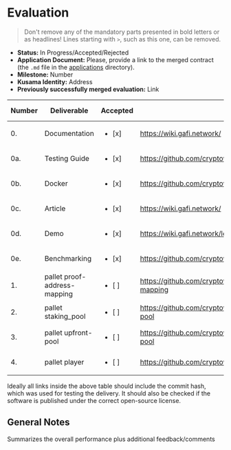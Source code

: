 # Evaluation

> Don't remove any of the mandatory parts presented in bold letters or as headlines!
> Lines starting with `>`, such as this one, can be removed.

- **Status:** In Progress/Accepted/Rejected
- **Application Document:** Please, provide a link to the merged contract (the `.md` file in the [applications](https://github.com/w3f/Grants-Program/tree/master/applications) directory). 
- **Milestone:** Number
- **Kusama Identity:** Address
- **Previously successfully merged evaluation:** Link

| Number | Deliverable | Accepted | Link | Evaluation Notes |
| ------ | ----------- | -------- | ---- |----------------- |
| 0. | Documentation | <ul><li>[x] </li></ul> | https://wiki.gafi.network/ | Thorough documentation. |
| 0a. | Testing Guide | <ul><li>[x] </li></ul> | https://github.com/cryptoviet/gafi#test | comment |
| 0b. | Docker | <ul><li>[x] </li></ul> | https://github.com/cryptoviet/gafi#run-in-docker | comment | 
| 0c. | Article | <ul><li>[x] </li></ul> | https://wiki.gafi.network/ | comment | 
| 0d. | Demo | <ul><li>[x] </li></ul> | https://wiki.gafi.network/learn/demo | comment | 
| 0e. | Benchmarking | <ul><li>[x] </li></ul> | https://github.com/cryptoviet/gafi#benchmarking | comment | 
| 1. | pallet proof-address-mapping | <ul><li>[ ] </li></ul> | https://github.com/cryptoviet/gafi/tree/master/pallets/address-mapping | comment | 
| 2.  | pallet staking_pool | <ul><li>[ ] </li></ul> | https://github.com/cryptoviet/gafi/tree/master/pallets/staking-pool | comment | 
| 3.  | pallet upfront-pool | <ul><li>[ ] </li></ul> | https://github.com/cryptoviet/gafi/tree/master/pallets/upfront-pool | comment | 
| 4.  | pallet player | <ul><li>[ ] </li></ul> | https://github.com/cryptoviet/gafi/tree/master/pallets/player | comment | 

Ideally all links inside the above table should include the commit hash,
which was used for testing the delivery. It should also be checked if the software is published under the correct open-source license.

## General Notes

Summarizes the overall performance plus additional feedback/comments
